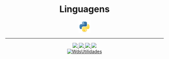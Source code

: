 
<h1 align="center">Linguagens</h1>
    <p align="center">
        <a href="https://flask.palletsprojects.com/" target="_blank" rel="noreferrer">  <img src="https://raw.githubusercontent.com/devicons/devicon/master/icons/python/python-original.svg" alt="python" width="40" height="40"/> </a>
    <hr>
    <p align="center">
        <a href="https://github.com/WdsUtilidades"><img src="https://komarev.com/ghpvc/?username=WdsUtilidades&color=blueviolet">
            <img src="https://shields.io/github/stars/WdsUtilidades">
            <img src="https://shields.io/github/followers/WdsUtilidades?label=Seguidores">
            <img src="https://img.shields.io/github/gist/last-commit/WdsUtilidades?label=GitHub Gist last commit">
        <br>
        <img src="https://github-readme-stats.vercel.app/api?username=WdsUtilidades&show_icons=true&locale=en" alt="WdsUtilidades" width=780 height=310/>
    </p>
